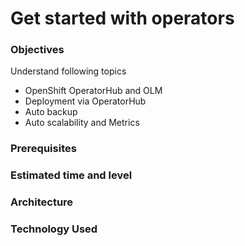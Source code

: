 # Get started with operators

### Objectives 

Understand following topics

* OpenShift OperatorHub and OLM
* Deployment via OperatorHub
* Auto backup
* Auto scalability and Metrics

### Prerequisites

### Estimated time and level

### Architecture

### Technology Used